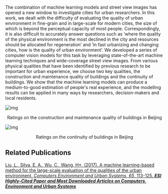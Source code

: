 The combination of machine learning models and street view images has opened a new window to investigate cities for urban researchers. In this work, we dealt with the difficulty of evaluating the quality of urban environment in fine-grain and in large-scale for modern cities, the size of which is beyond the perceptual capacity of most people. Correspondingly, it is also difficult to accurately answer questions such as ‘where the quality of the physical environment is the most declined in the city and resources should be allocated for regeneration’ and ‘in fast urbanizing and changing cities, how is the quality of urban environment’. We developed a series of computer vision models for this task by leveraging state-of-the-art machine learning techniques and wide-coverage street view images. From various physical qualities that have been identified by previous research to be important for urban experience, we choose two key qualities, the construction and maintenance quality of buildings and the continuity of buildings. We show that the machine learning models can produce a medium-to-good estimation of people's real experience, and the modelling results can be applied in many ways by researchers, decision-makers and local residents.

![img](/pages/Deep-learning-the-quality-of-urban-environment.assets/streetbeauty-no-line-frame.jpg)

<div style="width:100%;text-align:center">Ratings on the construction and maintenance quality of buildings in Beijing</div>

![img](/pages/Deep-learning-the-quality-of-urban-environment.assets/contirating2.jpg)

<div style="width:100%;text-align:center">Ratings on the continuity of buildings in Beijing</div>



## Related Publications

<a class="publication-link" href="https://www.sciencedirect.com/science/article/pii/S0198971516301831">Liu, L., Silva, E. A., Wu, C., Wang, H*. (2017). A machine learning-based method for the large-scale evaluation of the qualities of the urban environment. *Computers Environment and Urban Systems*, *65*, 113-125. ***ESI Highly-Cited Paper and Most Downloaded Articles on Computers, Environment and Urban Systems***</a>

